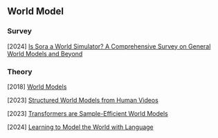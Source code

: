 ## World Model

### Survey

[2024] [Is Sora a World Simulator? A Comprehensive Survey on General World Models and Beyond](https://arxiv.org/abs/2405.03520)



### Theory

[2018] [World Models](https://arxiv.org/abs/1803.10122)

[2023] [Structured World Models from Human Videos](https://arxiv.org/abs/2308.10901)

[2023] [Transformers are Sample-Efficient World Models](https://arxiv.org/abs/2209.00588)

[2024] [Learning to Model the World with Language](https://arxiv.org/abs/2308.01399)